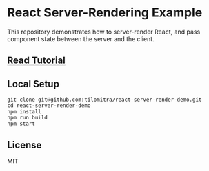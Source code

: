 # React Server-Rendering Example
This repository demonstrates how to server-render React, and pass component state between the server and the client.

## [Read Tutorial](http://nodewebapps.com/2017/09/27/a-simple-way-to-render-react-on-the-server-side/)

## Local Setup

```
git clone git@github.com:tilomitra/react-server-render-demo.git
cd react-server-render-demo
npm install
npm run build
npm start
```

## License
MIT